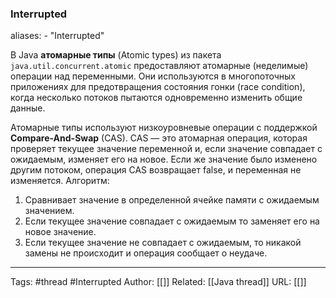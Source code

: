 ### Interrupted

aliases: 
	- "Interrupted"

В Java **атомарные типы** (Atomic types) из пакета `java.util.concurrent.atomic` предоставляют атомарные (неделимые) операции над переменными. Они используются в многопоточных приложениях для предотвращения состояния гонки (race condition), когда несколько потоков пытаются одновременно изменить общие данные.

Атомарные типы используют низкоуровневые операции с поддержкой **Compare-And-Swap** (CAS). CAS — это атомарная операция, которая проверяет текущее значение переменной и, если значение совпадает с ожидаемым, изменяет его на новое. Если же значение было изменено другим потоком, операция CAS возвращает false, и переменная не изменяется.
Алгоритм:
1. Сравнивает значение  в определенной ячейке памяти с ожидаемым значением.
2. Если текущее значение совпадает с ожидаемым то заменяет его на новое значение.
3. Если текущее значение не совпадает с ожидаемым, то никакой замены не происходит и операция сообщает о неудаче.

---
Tags: #thread #Interrupted
Author: [[]]
Related: [[Java thread]]
URL: [[]]
